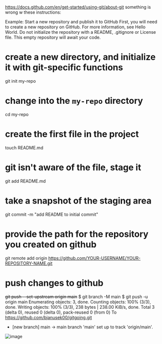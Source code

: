 https://docs.github.com/en/get-started/using-git/about-git
something is wrong w these instructions:

Example: Start a new repository and publish it to GitHub
First, you will need to create a new repository on GitHub. For more information, see Hello World. Do not initialize the repository with a README, .gitignore or License file. This empty repository will await your code.

# create a new directory, and initialize it with git-specific functions
git init my-repo

# change into the `my-repo` directory
cd my-repo

# create the first file in the project
touch README.md

# git isn't aware of the file, stage it
git add README.md

# take a snapshot of the staging area
git commit -m "add README to initial commit"

# provide the path for the repository you created on github
git remote add origin https://github.com/YOUR-USERNAME/YOUR-REPOSITORY-NAME.git

# push changes to github
~~git push --set-upstream origin main~~
$ git branch -M main
$ git push -u origin main
Enumerating objects: 3, done.
Counting objects: 100% (3/3), done.
Writing objects: 100% (3/3), 238 bytes | 238.00 KiB/s, done.
Total 3 (delta 0), reused 0 (delta 0), pack-reused 0 (from 0)
To https://github.com/bjanusek00/gitgoing.git
 * [new branch]      main -> main
branch 'main' set up to track 'origin/main'.

![image](https://github.com/user-attachments/assets/9115330f-51e4-469b-ba94-297d89855f79)

